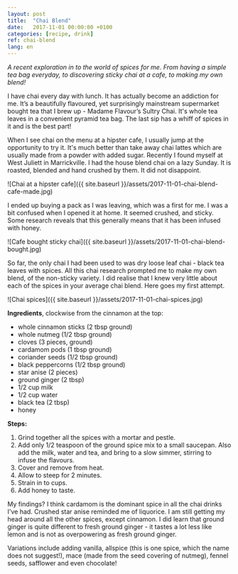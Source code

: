 ```yaml
---
layout: post
title:  "Chai Blend"
date:   2017-11-01 00:00:00 +0100
categories: [recipe, drink]
ref: chai-blend
lang: en
---
```


*A recent exploration in to the world of spices for me. From having a simple tea bag everyday, to discovering sticky chai at a cafe, to making my own blend!*

I have chai every day with lunch. It has actually become an addiction for me. It’s a beautifully flavoured, yet surprisingly mainstream supermarket bought tea that I brew up - Madame Flavour’s Sultry Chai. It's whole tea leaves in a convenient pyramid tea bag. The last sip has a whiff of spices in it and is the best part!

When I see chai on the menu at a hipster cafe, I usually jump at the opportunity to try it. It's much better than take away chai lattes which are usually made from a powder with added sugar. Recently I found myself at West Juliett in Marrickville. I had the house blend chai on a lazy Sunday. It is roasted, blended and hand crushed by them. It did not disappoint.

![Chai at a hipster cafe]({{ site.baseurl }}/assets/2017-11-01-chai-blend-cafe-made.jpg)

I ended up buying a pack as I was leaving, which was a first for me. I was a bit confused when I opened it at home. It seemed crushed, and sticky. Some research reveals that this generally means that it has been infused with honey.

![Cafe bought sticky chai]({{ site.baseurl }}/assets/2017-11-01-chai-blend-bought.jpg)

So far, the only chai I had been used to was dry loose leaf chai - black tea leaves with spices. All this chai research prompted me to make my own blend, of the non-sticky variety. I did realise that I knew very little about each of the spices in your average chai blend. Here goes my first attempt.

![Chai spices]({{ site.baseurl }}/assets/2017-11-01-chai-spices.jpg)

**Ingredients**, clockwise from the cinnamon at the top:

* whole cinnamon sticks (2 tbsp ground)
* whole nutmeg (1/2 tbsp ground)
* cloves (3 pieces, ground)
* cardamom pods (1 tbsp ground)
* coriander seeds (1/2 tbsp ground)
* black peppercorns (1/2 tbsp ground)
* star anise (2 pieces)
* ground ginger (2 tbsp)
* 1/2 cup milk
* 1/2 cup water
* black tea (2 tbsp)
* honey

**Steps:**

1. Grind together all the spices with a mortar and pestle.
2. Add only 1/2 teaspoon of the ground spice mix to a small saucepan. Also add the milk, water and tea, and bring to a slow simmer, stirring to infuse the flavours.
2. Cover and remove from heat.
3. Allow to steep for 2 minutes.
4. Strain in to cups.
5. Add honey to taste.

My findings? I think cardamom is the dominant spice in all the chai drinks I've had. Crushed star anise reminded me of liquorice. I am still getting my head around all the other spices, except cinnamon. I did learn that ground ginger is quite different to fresh ground ginger - it tastes a lot less like lemon and is not as overpowering as fresh ground ginger.

Variations include adding vanilla, allspice (this is one spice, which the name does not suggest!), mace (made from the seed covering of nutmeg), fennel seeds, safflower and even chocolate!
